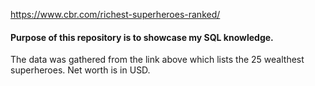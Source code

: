 https://www.cbr.com/richest-superheroes-ranked/

#### Purpose of this repository is to showcase my SQL knowledge. 
The data was gathered from the link above which lists the 25 wealthest superheroes. Net worth is in USD.
